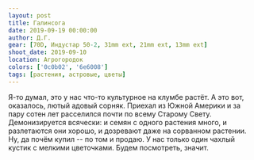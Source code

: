 ```yaml
---
layout: post
title: Галинсога
date: 2019-09-19 00:00:00
author: Д.Г.
gear: [70D, Индустар 50-2, 31mm ext, 21mm ext, 13mm ext]
shoot_date: 2019-09-10
location: Агрогородок
colors: ['0c0b02', '6e6008']
tags: [растения, астровые, цветы]
---
```

Я-то думал, это у нас что-то культурное на клумбе растёт. А это вот, оказалось, лютый адовый сорняк. Приехал из Южной Америки и за пару сотен лет расселился почти по всему Старому Свету. Демонизируется всячески: и семян с одного растения много, и разлетаются они хорошо, и дозревают даже на сорванном растении. Ну, да почём купил -- по том и продаю. У нас только один чахлый кустик с мелкими цветочками. Будем посмотреть, значит.
